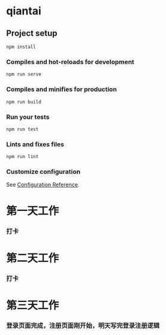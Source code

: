 # qiantai

## Project setup

```
npm install
```

### Compiles and hot-reloads for development

```
npm run serve
```

### Compiles and minifies for production

```
npm run build
```

### Run your tests

```
npm run test
```

### Lints and fixes files

```
npm run lint
```

### Customize configuration

See [Configuration Reference](https://cli.vuejs.org/config/).

# 第一天工作

### 打卡

# 第二天工作

### 打卡

# 第三天工作

### 登录页面完成，注册页面刚开始，明天写完登录注册逻辑
